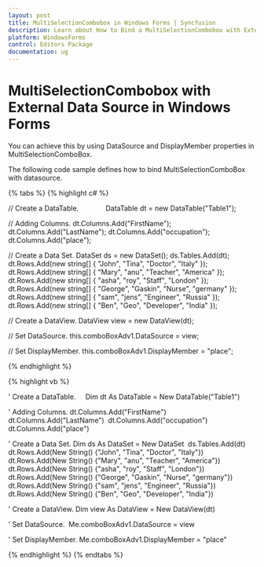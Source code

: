 ```yaml
---
layout: post
title: MultiSelectionCombobox in Windows Forms | Syncfusion
description: Learn about How to Bind a MultiSelectionCombobox with External Data Source support in Syncfusion Windows Forms MultiSelectionComboBox control and more details.
platform: WindowsForms
control: Editors Package
documentation: ug
---
```

# MultiSelectionCombobox with External Data Source in Windows Forms

You can achieve this by using DataSource and DisplayMember properties in MultiSelectionComboBox. 

The following code sample defines how to bind MultiSelectionComboBox with datasource.

{% tabs %}
{% highlight c# %}

// Create a DataTable.             
DataTable dt = new DataTable("Table1");

// Adding Columns.
dt.Columns.Add("FirstName");
dt.Columns.Add("LastName");
dt.Columns.Add("occupation");
dt.Columns.Add("place");

// Create a Data Set.
DataSet ds = new DataSet();
ds.Tables.Add(dt);
dt.Rows.Add(new string[] { "John", "Tina", "Doctor", "Italy" });
dt.Rows.Add(new string[] { "Mary", "anu", "Teacher", "America" });
dt.Rows.Add(new string[] { "asha", "roy", "Staff", "London" });
dt.Rows.Add(new string[] { "George", "Gaskin", "Nurse", "germany" });
dt.Rows.Add(new string[] { "sam", "jens", "Engineer", "Russia" });
dt.Rows.Add(new string[] { "Ben", "Geo", "Developer", "India" });

// Create a DataView.
DataView view = new DataView(dt);

// Set DataSource.
this.comboBoxAdv1.DataSource = view;

// Set DisplayMember.
this.comboBoxAdv1.DisplayMember = "place";

{% endhighlight %}

{% highlight vb %}

' Create a DataTable.    
Dim dt As DataTable = New DataTable("Table1")

' Adding Columns.
dt.Columns.Add("FirstName") 
dt.Columns.Add("LastName") 
dt.Columns.Add("occupation") 
dt.Columns.Add("place")

' Create a Data Set.
Dim ds As DataSet = New DataSet 
ds.Tables.Add(dt) 
dt.Rows.Add(New String() {"John", "Tina", "Doctor", "Italy"}) 
dt.Rows.Add(New String() {"Mary", "anu", "Teacher", "America"}) 
dt.Rows.Add(New String() {"asha", "roy", "Staff", "London"}) 
dt.Rows.Add(New String() {"George", "Gaskin", "Nurse", "germany"}) 
dt.Rows.Add(New String() {"sam", "jens", "Engineer", "Russia"}) 
dt.Rows.Add(New String() {"Ben", "Geo", "Developer", "India"})

' Create a DataView.
Dim view As DataView = New DataView(dt)

' Set DataSource. 
Me.comboBoxAdv1.DataSource = view

' Set DisplayMember.
Me.comboBoxAdv1.DisplayMember = "place"

{% endhighlight %}
{% endtabs %}
